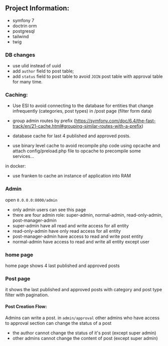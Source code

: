 ## Project Information:
- symfony 7
- doctrin orm 
- postgresql
- tailwind
- twig

### DB changes
- use ulid instead of uuid
- add `author` field to post table;
- add `status` field to post table to avoid `JOIN` post table with approval table for many time.

### Caching:

- Use ESI to avoid connecting to the database for entities that change infrequently (categories, post types) in /post page (filter form data)

- group admin routes by prefix (https://symfony.com/doc/6.4/the-fast-track/en/21-cache.html#grouping-similar-routes-with-a-prefix)

- database cache for last 4 published and approved posts.


- use binary level cache to avoid recompile php code using opcache and attach config/preload.php file to opcache to precompile some services...


in docker:

- use franken to cache an instance of application into RAM  


### Admin
open `0.0.0.0:8000/admin`

- only admin users can see this page
- there are four admin role: super-admin, normal-admin, read-only-admin, post-manager-admin
- super-admin have all read and write access for all entity
- read-only-admin have only read access for all entity
- post-manager-admin have access to read and write post entity
- normal-admin have access to read and write all entity except user



### home page
home page shows 4 last published and approved posts


### Post page
it shows the last published and 
approved posts with category and
post type filter with pagination.

#### Post Creation Flow:
Admins can write a post. 
in `admin/approval` other admins who have access to approval section
can change the status of a post

- the author cannot change the status of it's post (except super admin)
- other admins cannot change the content of post (except super admin)


